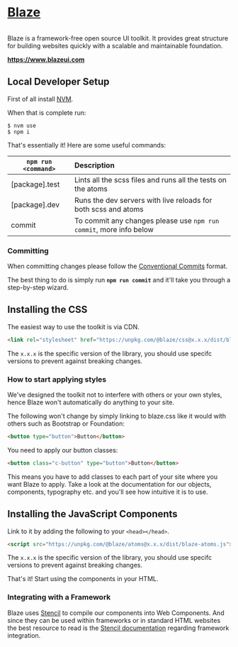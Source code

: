 # <a href="https://www.blazeui.com">Blaze</a>

<img src="https://github.com/BlazeSoftware/blaze/workflows/CI%20Build/badge.svg" alt="" />

Blaze is a framework-free open source UI toolkit. It provides great structure for building websites quickly with a scalable and maintainable foundation.

**https://www.blazeui.com**

## Local Developer Setup

First of all install [NVM](https://github.com/creationix/nvm#install-script).

When that is complete run:

```cli
$ nvm use
$ npm i
```

That's essentially it! Here are some useful commands:

| `npm run <command>` | Description                                                        |
| ------------------- | :----------------------------------------------------------------- |
| [package].test      | Lints all the scss files and runs all the tests on the atoms       |
| [package].dev       | Runs the dev servers with live reloads for both scss and atoms     |
| commit              | To commit any changes please use `npm run commit`, more info below |

### Committing

When committing changes please follow the [Conventional Commits](https://conventionalcommits.org/) format.

The best thing to do is simply run **`npm run commit`** and it'll take you through a step-by-step wizard.

## Installing the CSS

The easiest way to use the toolkit is via CDN.

```html
<link rel="stylesheet" href="https://unpkg.com/@blaze/css@x.x.x/dist/blaze.css" />
```

The `x.x.x` is the specific version of the library, you should use specifc versions to prevent against breaking changes.

### How to start applying styles

We've designed the toolkit not to interfere with others or your own styles, hence Blaze won't automatically do anything to your site.

The following won't change by simply linking to blaze.css like it would with others such as Bootstrap or Foundation:

```html
<button type="button">Button</button>
```

You need to apply our button classes:

```html
<button class="c-button" type="button">Button</button>
```

This means you have to add classes to each part of your site where you want Blaze to apply. Take a look at the documentation for our objects, components, typography etc. and you'll see how intuitive it is to use.

## Installing the JavaScript Components

Link to it by adding the following to your `<head></head>`.

```html
<script src="https://unpkg.com/@blaze/atoms@x.x.x/dist/blaze-atoms.js"></script>
```

The `x.x.x` is the specific version of the library, you should use specifc versions to prevent against breaking changes.

That's it! Start using the components in your HTML.

### Integrating with a Framework

Blaze uses [Stencil](http://stenciljs.com/) to compile our components into Web Components. And since they can be used within frameworks or in standard HTML websites the best resource to read is the [Stencil documentation](https://stenciljs.com/docs/overview) regarding framework integration.

